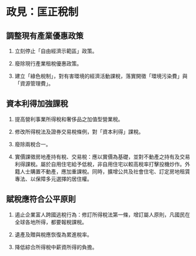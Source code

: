 # 政見：匡正稅制

## 調整現有產業優惠政策

1. 立刻停止「自由經濟示範區」政策。

2. 廢除現行產業租稅優惠政策。

3.  建立「綠色稅制」，對有害環境的經濟活動課稅，落實開徵「環境污染費」與「資源管理費」。

## 資本利得加強課稅

1. 提高營利事業所得稅和奢侈品之加值型營業稅。

2. 修改所得稅法及證券交易稅條例，對「資本利得」課稅。

3. 廢除兩稅合一。

4. 實價課徵房地產持有稅、交易稅：應以實價為基礎，並對不動產之持有及交易利得課稅。屬於自用住宅給予低稅，非自用住宅以較高稅率打擊投機炒作。外籍人士購置不動產，應加重課稅。同時，擴增公共及社會住宅、訂定房地租賃專法、以保障多元選擇的居住權。

## 賦稅應符合公平原則

1. 遏止企業富人跨國逃稅行為：修訂所得稅法第一條，增訂屬人原則，凡國民在全球各地所得，都要報稅課稅。

2. 遺產及贈與稅應恢復為累進稅率。

3. 降低綜合所得稅中薪資所得的負擔。
